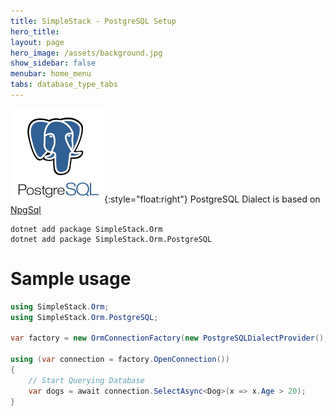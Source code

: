 ```yaml
---
title: SimpleStack - PostgreSQL Setup
hero_title:
layout: page
hero_image: /assets/background.jpg
show_sidebar: false
menubar: home_menu
tabs: database_type_tabs
---
```

![postgresql](/assets/postgresql.png){:style="float:right"}
PostgreSQL Dialect is based on [NpgSql](https://www.nuget.org/packages/Npgsql/)

```nuget
dotnet add package SimpleStack.Orm
dotnet add package SimpleStack.Orm.PostgreSQL
```

# Sample usage

```csharp
using SimpleStack.Orm;
using SimpleStack.Orm.PostgreSQL;

var factory = new OrmConnectionFactory(new PostgreSQLDialectProvider(), "CONNECTION_STRING");

using (var connection = factory.OpenConnection())
{
    // Start Querying Database
    var dogs = await connection.SelectAsync<Dog>(x => x.Age > 20);
}
```